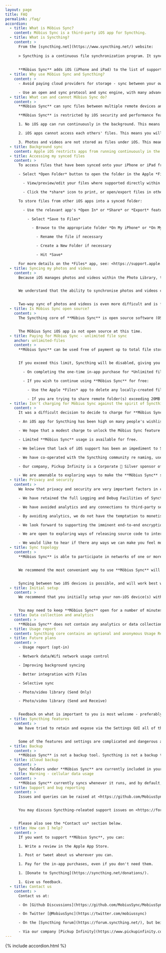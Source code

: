 ```yaml
---
layout: page
title: FAQ
permalink: /faq/
accordion:
  - title: What is Möbius Sync?
    content: Möbius Sync is a third-party iOS app for Syncthing.
  - title: What is Syncthing?
    content: >
      From the [syncthing.net](https://www.syncthing.net/) website:
      
      > Syncthing is a continuous file synchronization program. It synchronizes files between two or more computers in real time, safely protected from prying eyes. Your data is your data alone and you deserve to choose where it is stored, whether it is shared with some third party, and how it's transmitted over the internet.
      
      
      **Möbius Sync** adds iOS (iPhone and iPad) to the list of supported platforms, which already includes Windows, macOS, Linux, Android and various UNIX and NAS platforms. See <https://syncthing.net/downloads/> and <https://docs.syncthing.net/users/contrib.html>.
  - title: Why use Möbius Sync and Syncthing?
    content: >
      - Avoid paying cloud providers for storage - sync between your own devices directly.

      - Use an open and sync protocol and sync engine, with many advanced features and high configurability.
  - title: What can and cannot Möbius Sync do?
    content: >
      **Möbius Sync** can sync files between multiple remote devices and multiple folders. The included Syncthing engine is very powerful and highly configurable.

      **Möbius Sync** is restricted by iOS security and performance features in a few ways:

      1. No iOS app can run continuously in the background. This means that **Möbius Sync** can only connect to other devices whilst the app is open, for a short time thereafter, and whenever it is triggered to run briefly in the background. See *Background sync*.

      2. iOS apps cannot access each others' files. This means you will need to copy files in and out of Syncthing using the Apple *Files* app. See *Accessing my synced files*.

      3. Photos and videos are not stored as files under iOS. This means you cannot sync photos and videos directly using Syncthing. See *Syncing my photos and videos* for future plans.
  - title: Background sync
    content: Apple iOS restricts apps from running continuously in the background, but apps can run for short times sporadically. **Möbius Sync** uses various methods to invoke background behaviour. Minimum interval between quick syncs and power syncs can be configured under Settings, but iOS schedules background activity in an adaptive manner that is not predicatable and sometimes counter-intuitive. It may take 24 hours to start sync but you can expect a total of 1-2h of sync activity per day once stable.
  - title: Accessing my synced files
    content: >
      To access files that have been synced onto your iPhone or iPad from another device:

      - Select *Open Folder* button to open the folder in the Apple *Files* app

        - View/preview/edit your files where supported directly within *Files*

        - Click the *share* icon to print, or open/export files in other installed iOS apps.

      To store files from other iOS apps into a synced folder:

        - Use the relevant app's *Open In* or *Share* or *Export* feature to open the standard iOS sharing popup

          - Select *Save to Files*

            - Browse to the appropriate folder *On My iPhone* or *On My iPad*, then *Möbius Sync*, then the shared folder

              - Rename the file if necessary

              - Create a New Folder if necessary

              - Hit *Save*

      For more details on the *Files* app, see: <https://support.apple.com/en-us/HT206481>
  - title: Syncing my photos and videos
    content: >
      Because iOS manages photos and videos within the Photo Library, they are not accessible to Syncthing to synchronise directly as files.


      We understand that the ability to synchronise photos and videos captured on your iPhone or iPad to other Syncthing-enabled devices is a highly desirable feature and is planned for the future.


      Two-way sync of photos and videos is even more difficult and is further down the roadmap.
  - title: Is Möbius Sync open source?
    content: >
      The Syncthing core of **Möbius Sync** is open source software (OSS), published under MPL-2.0. Accordingly, modifications to Syncthing for **Möbius Sync** under iOS are published under MPL-2.0 at: <https://github.com/MobiusSync/syncthing/>


      The Möbius Sync iOS app is not open source at this time.
  - title: Paying for Möbius Sync - unlimited file sync
    anchor: unlimited-files
    content: >
      **Möbius Sync** can be used free of payment up to total file storage of **20MB**:


      If you exceed this limit, Syncthing will be disabled, giving you two options:

        - On completing the one-time in-app purchase for *Unlimited file sync*, Syncthing will be re-enabled and any limits will be removed.

        - If you wish to continue using **Möbius Sync** for free:

          - Use the Apple *Files* app to delete any locally-created files beyond the storage limits. **Beware these files may be deleted on your remote device(s) if you do not remove the Syncthing sharing association from the other device(s) beforehand.**

          - If you are trying to share remote folder(s) exceeding 20MB in total, you should remove the sharing of those folder(s) or remove files on the remote device to come within the limit. Note that removing a sharing association does not delete local copies. You may need to use the Apple *Files* app to delete any stray local copies to reduce usage within the free limit.
  - title: Isn't charging for Möbius Sync against the spirit of Syncthing as OSS?
    content: >
      It was a difficult decision to decide to charge for **Möbius Sync,** as we are clearly benefiting from the excellent and significant open-source contributions of the Syncthing authors and community. However we feel this is justified because:

      - An iOS app for Syncthing has been high on many people's wishlist for many years but has not been forthcoming under an open-source model (including with bountysource).

      - We hope that a modest charge to unlock the Möbius Sync feature set will incentivate us to continue working on the product, where nobody has succeeded without revenue until now.

      - Limited **Möbius Sync** usage is available for free.

      - We believe that lack of iOS support has been an impediment to Syncthing vs its competitors, and we hope that offering an (albeit commercial) iOS app will introduce many new users to the Syncthing ecosystem.

      - We have co-operated with the Syncthing community re naming, use of logo etc via the Syncthing forum, and will continue to do so.

      - Our company, Pickup Infinity is a Corporate 🥈 Silver sponsor of the Syncthing project.

      - We are amenable to exploring ways to make the **Möbius Sync** source code available to others in a way that does not undermine the commercial incentive to continue support and development.
  - title: Privacy and security
    content: >
      We know that privacy and security are very important factors in choosing for many. We understand the closed-source nature of parts of **Möbius Sync** compromises this in some regard. To mitigate this:

      - We have retained the full Logging and Debug Facilities of Syncthing so you can see that it's behaviour matches other Syncthing platforms.

      - We have avoided analytics and any connections to third-party services so network auditing can confirm that we are not sending your data elsewhere.

      - By avoiding analytics, we do not have the temptation to monetise any data collected about you.

      - We look forward to supporting the imminent end-to-end encryption feature in Syncthing.

      - We are open to exploring ways of releasing source code to interested parties without compromising our commercial incentive to continue development.

      - We would like to hear if there any ways we can make you feel more comfortable.
  - title: Sync topology
    content: >
      **Möbius Sync** is able to participate in networks of one or more other devices running Syncthing on any platform.


      We recommend the most convenient way to use **Möbius Sync** will be to synchronise with at least one other device that is continuously running (i.e. a computer, not a mobile device).


      Syncing between two iOS devices is possible, and will work best when you can open **Möbius Sync** on both device simultaneousy whenever you want them to sync. This is because iOS does not allow us to control when **Möbius Sync** can run in the background, and it is unlikely that two iOS devices will schedule their background activtiy at the same time, in order to be able to sync peer-to-peer.
  - title: Initial setup
    content: >
      We recommend that you initially setup your non-iOS device(s) with Syncthing, then add your iOS devices. It is probably easiest to initaite new connection(s)/share(s) from the iOS side (e.g. using the QR code scanner) and accept on the other device(s).


      You may need to keep **Möbius Sync** open for a number of minutes while the initial connections and synchronisations are completed.
  - title: Data collection and analytics
    content: >
      **Möbius Sync** does not contain any analytics or data collection, other than that which is inherent in the Apple App Store distribution mechanism. See also *Usage report*.
  - title: Usage report
    content: Syncthing core contains an optional and anonymous Usage Report. This is currently disabled in **Möbius Sync**, although we may add it in future releases.
  - title: Future plans
    content: >
      - Usage report (opt-in)

      - Network data/Wifi network usage control

      - Improving background syncing

      - Better integration with Files

      - Selective sync

      - Photo/video library (Send Only)

      - Photo/video library (Send and Receive)


      Feedback on what is important to you is most welcome - preferably by comments at <https://github.com/MobiusSync/MobiusSync/issues>.
  - title: Syncthing features
    content: >
      We have tried to retain and expose via the Settings GUI all of the Syncthing features, except for those we know will not work. This is because we know Syncthing has some very advanced users.


      Some of the features and settings are complicated and dangerous and may not work with iOS. We have not tested them all. Please don't be upset with us if they don't all work, but do please let us know, so we can update here.
  - title: Backup
    content: >
      **Möbius Sync** is not a backup tool. Syncthing is not a backup tool. **Please back up your data**. We do not take responsibility for data loss.
  - title: iCloud backup
    content: >
      Sync folders under **Möbius Sync** are currently included in your iCloud backup. We hope to make this configurable in future.
  - title: Warning - cellular data usage
    content: >
      **Möbius Sync** currently syncs whenever it runs, and by default, will use Wifi and/or **cellular data**. Data usage may of course be high. Cellular Data can be allowed/disallowed for Möbius Sync under the iOS Settings app.
  - title: Support and bug reporting
    content: >
      Issues and queries can be raised at <https://github.com/MobiusSync/MobiusSync/issues> and <https://github.com/MobiusSync/MobiusSync/discussions>


      You may discuss Syncthing-releated support issues on <https://forum.syncthing.net/> but do not file **Möbius Sync** queries/issues there.


      Please also see the *Contact us* section below.
  - title: How can I help?
    content: >
      If you want to support **Möbius Sync**, you can:

      1. Write a review in the Apple App Store.

      1. Post or tweet about us wherever you can.

      1. Pay for the in-app purchases, even if you don't need them.

      1. [Donate to Syncthing](https://syncthing.net/donations/).

      1. Give us feedback.
  - title: Contact us
    content: >
      Contact us at:

      - On [Github Discussions](https://github.com/MobiusSync/MobiusSync/discussions).

      - On Twitter [@MobiusSync](https://twitter.com/mobiussync)

      - On the [Syncthing forum](https://forum.syncthing.net/), but being mindful that the Syncthing open-source community are not obliged to support our commercial product.

      - Via our company [Pickup Infinity](https://www.pickupinfinity.com/contact).
---
```

{% include accordion.html %}
